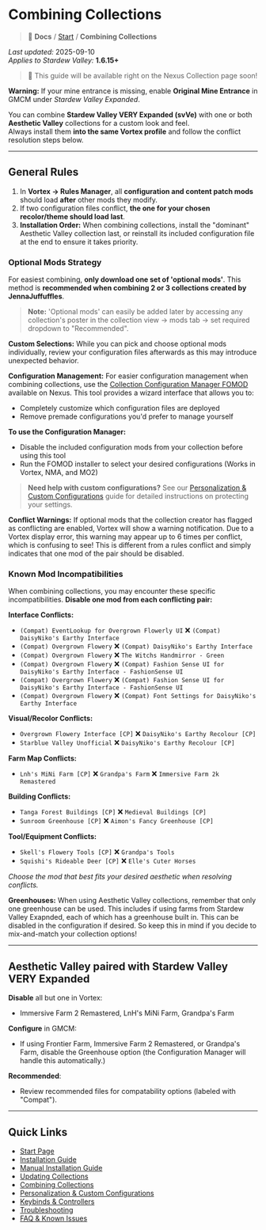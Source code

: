 # Combining Collections

> 📂 **Docs** / [Start](/start.md) / **Combining Collections**


*Last updated:* 2025-09-10  
*Applies to Stardew Valley:* **1.6.15+**

> 📖 This guide will be available right on the Nexus Collection page soon!

**Warning:** If your mine entrance is missing, enable **Original Mine Entrance** in GMCM under *Stardew Valley Expanded*.

You can combine **Stardew Valley VERY Expanded (svVe)** with one or both **Aesthetic Valley** collections for a custom look and feel.  
Always install them **into the same Vortex profile** and follow the conflict resolution steps below.

---

## General Rules

1. In **Vortex → Rules Manager**, all **configuration and content patch mods** should load **after** other mods they modify.  
2. If two configuration files conflict, **the one for your chosen recolor/theme should load last**.
3. **Installation Order:** When combining collections, install the "dominant" Aesthetic Valley collection last, or reinstall its included configuration file at the end to ensure it takes priority.

### Optional Mods Strategy

For easiest combining, **only download one set of 'optional mods'**. This method is **recommended when combining 2 or 3 collections created by JennaJuffuffles**.

> **Note:** 'Optional mods' can easily be added later by accessing any collection's poster in the collection view → mods tab → set required dropdown to "Recommended".

**Custom Selections:** While you can pick and choose optional mods individually, review your configuration files afterwards as this may introduce unexpected behavior.

**Configuration Management:** For easier configuration management when combining collections, use the [Collection Configuration Manager FOMOD](https://www.nexusmods.com/stardewvalley/mods/20870?tab=files) available on Nexus. This tool provides a wizard interface that allows you to:

- Completely customize which configuration files are deployed
- Remove premade configurations you'd prefer to manage yourself

**To use the Configuration Manager:**
- Disable the included configuration mods from your collection before using this tool
- Run the FOMOD installer to select your desired configurations (Works in Vortex, NMA, and MO2)

> **Need help with custom configurations?** See our [Personalization & Custom Configurations](/personalization.md) guide for detailed instructions on protecting your settings.

**Conflict Warnings:** If optional mods that the collection creator has flagged as conflicting are enabled, Vortex will show a warning notification. Due to a Vortex display error, this warning may appear up to 6 times per conflict, which is confusing to see! This is different from a rules conflict and simply indicates that one mod of the pair should be disabled.

### Known Mod Incompatibilities

When combining collections, you may encounter these specific incompatibilities. **Disable one mod from each conflicting pair:**

**Interface Conflicts:**
- `(Compat) EventLookup for Overgrown Flowerly UI` ❌ `(Compat) DaisyNiko's Earthy Interface` 
- `(Compat) Overgrown Flowery` ❌ `(Compat) DaisyNiko's Earthy Interface`
- `(Compat) Overgrown Flowery` ❌ `The Witchs Handmirror - Green`
- `(Compat) Overgrown Flowery` ❌ `(Compat) Fashion Sense UI for DaisyNiko's Earthy Interface - FashionSense UI`
- `(Compat) Overgrown Flowery` ❌ `(Compat) Fashion Sense UI for DaisyNiko's Earthy Interface - FashionSense UI`
- `(Compat) Overgrown Flowery` ❌ `(Compat) Font Settings for DaisyNiko's Earthy Interface`

**Visual/Recolor Conflicts:**
- `Overgrown Flowery Interface [CP]` ❌ `DaisyNiko's Earthy Recolour [CP]`
- `Starblue Valley Unofficial` ❌ `DaisyNiko's Earthy Recolour [CP]`

**Farm Map Conflicts:**
- `Lnh's MiNi Farm [CP]` ❌ `Grandpa's Farm` ❌ `Immersive Farm 2k Remastered` 

**Building Conflicts:**
- `Tanga Forest Buildings [CP]` ❌ `Medieval Buildings [CP]`
- `Sunroom Greenhouse [CP]` ❌ `Aimon's Fancy Greenhouse [CP]`

**Tool/Equipment Conflicts:**
- `Skell's Flowery Tools [CP]` ❌ `Grandpa's Tools`
- `Squishi's Rideable Deer [CP]` ❌ `Elle's Cuter Horses`

*Choose the mod that best fits your desired aesthetic when resolving conflicts.*

**Greenhouses:** When using Aesthetic Valley collections, remember that only one greenhouse can be used. This includes if using farms from Stardew Valley Exapnded, each of which has a greenhouse built in. This can be disabled in the configuration if desired. So keep this in mind if you decide to mix-and-match your collection options!

---

## Aesthetic Valley paired with Stardew Valley VERY Expanded

**Disable** all but one in Vortex:
- Immersive Farm 2 Remastered, LnH's MiNi Farm, Grandpa's Farm

**Configure** in GMCM:
- If using Frontier Farm, Immersive Farm 2 Remastered, or Grandpa's Farm, disable the Greenhouse option (the Configuration Manager will handle this automatically.)

**Recommended**:
- Review recommended files for compatability options (labeled with "Compat").

---

## Quick Links

- [Start Page](/start.md)  
- [Installation Guide](/install.md)  
- [Manual Installation Guide](/manual-install.md)  
- [Updating Collections](/updating.md)  
- [Combining Collections](/combining.md)  
- [Personalization & Custom Configurations](/personalization.md)  
- [Keybinds & Controllers](/keybinds.md)  
- [Troubleshooting](/troubleshooting.md)  
- [FAQ & Known Issues](/faq-and-known-issues.md)  